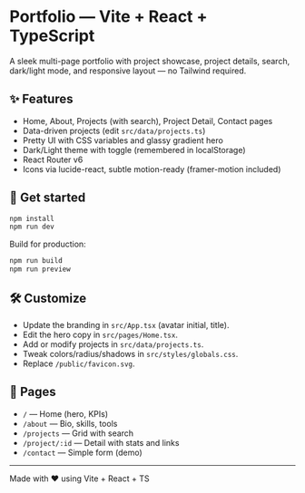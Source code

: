 # Portfolio — Vite + React + TypeScript

A sleek multi-page portfolio with project showcase, project details, search, dark/light mode, and responsive layout — no Tailwind required.

## ✨ Features
- Home, About, Projects (with search), Project Detail, Contact pages
- Data-driven projects (edit `src/data/projects.ts`)
- Pretty UI with CSS variables and glassy gradient hero
- Dark/Light theme with toggle (remembered in localStorage)
- React Router v6
- Icons via lucide-react, subtle motion-ready (framer-motion included)

## 🚀 Get started

```bash
npm install
npm run dev
```

Build for production:
```bash
npm run build
npm run preview
```

## 🛠 Customize
- Update the branding in `src/App.tsx` (avatar initial, title).
- Edit the hero copy in `src/pages/Home.tsx`.
- Add or modify projects in `src/data/projects.ts`.
- Tweak colors/radius/shadows in `src/styles/globals.css`.
- Replace `/public/favicon.svg`.

## 🧩 Pages
- `/` — Home (hero, KPIs)
- `/about` — Bio, skills, tools
- `/projects` — Grid with search
- `/project/:id` — Detail with stats and links
- `/contact` — Simple form (demo)

---
Made with ❤️ using Vite + React + TS
